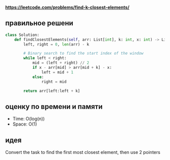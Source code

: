 **https://leetcode.com/problems/find-k-closest-elements/**

## правильное решени
```python
class Solution:
    def findClosestElements(self, arr: List[int], k: int, x: int) -> List[int]:
        left, right = 0, len(arr) - k

        # Binary search to find the start index of the window
        while left < right:
            mid = (left + right) // 2
            if x - arr[mid] > arr[mid + k] - x:
                left = mid + 1
            else:
                right = mid

        return arr[left:left + k]
```

## оценку по времени и памяти
- Time: O(log(n))
- Space: O(1)

## идея
Convert the task to find the first most closest element, then use 2 pointers